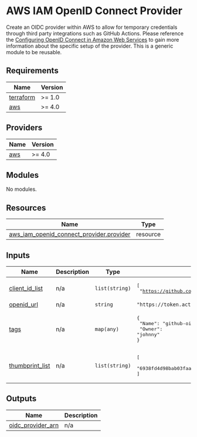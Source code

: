 # AWS IAM OpenID Connect Provider

Create an OIDC provider within AWS to allow for temporary credentials through third party integrations such as GitHub Actions. Please reference the [Configuring OpenID Connect in Amazon Web Services](https://docs.github.com/en/actions/deployment/security-hardening-your-deployments/configuring-openid-connect-in-amazon-web-services) to gain more information about the specific setup of the provider. This is a generic module to be reusable.

<!-- BEGIN_TF_DOCS -->
## Requirements

| Name | Version |
|------|---------|
| <a name="requirement_terraform"></a> [terraform](#requirement\_terraform) | >= 1.0 |
| <a name="requirement_aws"></a> [aws](#requirement\_aws) | >= 4.0 |

## Providers

| Name | Version |
|------|---------|
| <a name="provider_aws"></a> [aws](#provider\_aws) | >= 4.0 |

## Modules

No modules.

## Resources

| Name | Type |
|------|------|
| [aws_iam_openid_connect_provider.provider](https://registry.terraform.io/providers/hashicorp/aws/latest/docs/resources/iam_openid_connect_provider) | resource |

## Inputs

| Name | Description | Type | Default | Required |
|------|-------------|------|---------|:--------:|
| <a name="input_client_id_list"></a> [client\_id\_list](#input\_client\_id\_list) | n/a | `list(string)` | <pre>[<br>  "https://github.com/jonathanwalker"<br>]</pre> | no |
| <a name="input_openid_url"></a> [openid\_url](#input\_openid\_url) | n/a | `string` | `"https://token.actions.githubusercontent.com"` | no |
| <a name="input_tags"></a> [tags](#input\_tags) | n/a | `map(any)` | <pre>{<br>  "Name": "github-oidc-connector",<br>  "Owner": "johnny"<br>}</pre> | no |
| <a name="input_thumbprint_list"></a> [thumbprint\_list](#input\_thumbprint\_list) | n/a | `list(string)` | <pre>[<br>  "6938fd4d98bab03faadb97b34396831e3780aea1"<br>]</pre> | no |

## Outputs

| Name | Description |
|------|-------------|
| <a name="output_oidc_provider_arn"></a> [oidc\_provider\_arn](#output\_oidc\_provider\_arn) | n/a |
<!-- END_TF_DOCS -->
